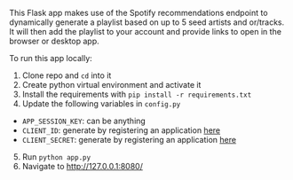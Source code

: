This Flask app makes use of the Spotify recommendations endpoint to dynamically generate a playlist based on up to 5 seed artists and or/tracks.  It will then add the playlist to your account and provide links to open in the browser or desktop app.

To run this app locally:

1. Clone repo and `cd` into it
2. Create python virtual environment and activate it
3. Install the requirements with `pip install -r requirements.txt`
4. Update the following variables in `config.py`
  - `APP_SESSION_KEY`: can be anything
  - `CLIENT_ID`: generate by registering an application [here](https://developer.spotify.com/my-applications/#!/applications)
  - `CLIENT_SECRET`: generate by registering an application [here](https://developer.spotify.com/my-applications/#!/applications)
5. Run `python app.py`
6. Navigate to http://127.0.0.1:8080/
